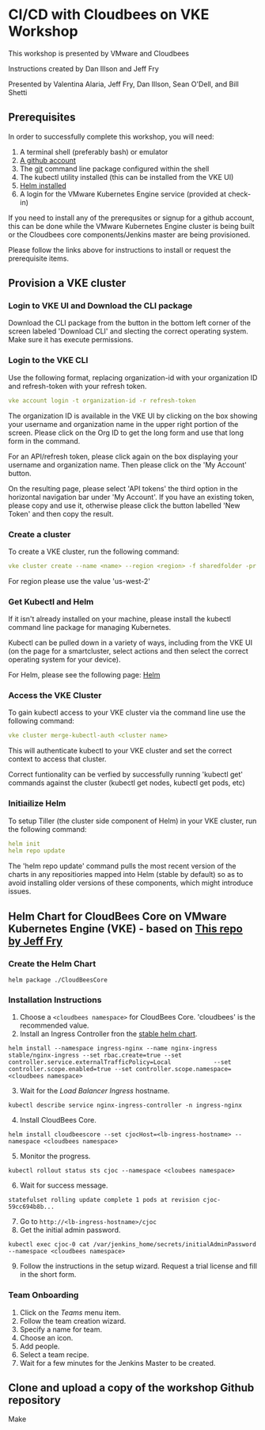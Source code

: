# CI/CD with Cloudbees on VKE Workshop

This workshop is presented by VMware and Cloudbees

Instructions created by Dan Illson and Jeff Fry

Presented by Valentina Alaria, Jeff Fry, Dan Illson, Sean O'Dell, and Bill Shetti

## Prerequisites

In order to successfully complete this workshop, you will need:

1. A terminal shell (preferably bash) or emulator
2. [A github account](https://github.com/)
3. The [git](https://git-scm.com/book/en/v2/Getting-Started-Installing-Git) command line package configured within the shell 
4. The kubectl utility installed (this can be installed from the VKE UI)
5. [Helm installed](https://docs.helm.sh/using_helm/#installing-helm) 
6. A login for the VMware Kubernetes Engine service (provided at check-in)

If you need to install any of the prerequsites or signup for a github account, this can be done while the VMware Kubernetes Engine cluster is being built or the Cloudbees core components/Jenkins master are being provisioned.

Please follow the links above for instructions to install or request the prerequisite items.

## Provision a VKE cluster

### Login to VKE UI and Download the CLI package

Download the CLI package from the button in the bottom left corner of the screen labeled 'Download CLI' and slecting the correct operating system. Make sure it has execute permissions.

### Login to the VKE CLI

Use the following format, replacing organization-id with your organization ID and refresh-token with your refresh token.
```yaml
vke account login -t organization-id -r refresh-token
```

The organization ID is available in the VKE UI by clicking on the box showing your username and organization name in the upper right portion of the screen. Please click on the Org ID to get the long form and use that long form in the command.

For an API/refresh token, please click again on the box displaying your username and organization name. Then please click on the 'My Account' button.

On the resulting page, please select 'API tokens' the third option in the horizontal navigation bar under 'My Account'. If you have an existing token, please copy and use it, otherwise please click the button labelled 'New Token' and then copy the result.

### Create a cluster

To create a VKE cluster, run the following command:
```yaml
vke cluster create --name <name> --region <region> -f sharedfolder -pr sharedproject
```

For region please use the value 'us-west-2'

### Get Kubectl and Helm

If it isn't already installed on your machine, please install the kubectl command line package for managing Kubernetes.

Kubectl can be pulled down in a variety of ways, including from the VKE UI (on the page for a smartcluster, select actions and then select the correct operating system for your device).

For Helm, please see the following page: [Helm](https://github.com/helm/helm)

### Access the VKE Cluster

To gain kubectl access to your VKE cluster via the command line use the following command:
```yaml
vke cluster merge-kubectl-auth <cluster name>
```

This will authenticate kubectl to your VKE cluster and set the correct context to access that cluster.

Correct funtionality can be verfied by successfully running 'kubectl get' commands against the cluster (kubectl get nodes, kubectl get pods, etc)

### Initiailize Helm

To setup Tiller (the cluster side component of Helm) in your VKE cluster, run the following command:
```yaml
helm init
helm repo update
```

The 'helm repo update' command pulls the most recent version of the charts in any repositiories mapped into Helm (stable by default) so as to avoid installing older versions of these components, which might introduce issues.

## Helm Chart for CloudBees Core on VMware Kubernetes Engine (VKE) - based on [This repo by Jeff Fry](https://github.com/cloudbees/core-helm-vke)

### Create the Helm Chart
```
helm package ./CloudBeesCore
```

### Installation Instructions

1. Choose a ```<cloudbees namespace>``` for CloudBees Core. 'cloudbees' is the recommended value.
2. Install an Ingress Controller fron the [stable helm chart](https://github.com/helm/charts/tree/master/stable/nginx-ingress).
```
helm install --namespace ingress-nginx --name nginx-ingress stable/nginx-ingress --set rbac.create=true --set controller.service.externalTrafficPolicy=Local            --set controller.scope.enabled=true --set controller.scope.namespace=<cloudbees namespace>
```
3. Wait for the _Load Balancer Ingress_ hostname.
```
kubectl describe service nginx-ingress-controller -n ingress-nginx
```
4. Install CloudBees Core.
```
helm install cloudbeescore --set cjocHost=<lb-ingress-hostname> --namespace <cloudbees namespace>
```
5. Monitor the progress.
```
kubectl rollout status sts cjoc --namespace <cloubees namespace>
```
6. Wait for success message.
```
statefulset rolling update complete 1 pods at revision cjoc-59cc694b8b...
```
7. Go to ```http://<lb-ingress-hostname>/cjoc```
8. Get the initial admin password.
```
kubectl exec cjoc-0 cat /var/jenkins_home/secrets/initialAdminPassword --namespace <cloudbees namespace>
```
9. Follow the instructions in the setup wizard. Request a trial license and fill in the short form.

### Team Onboarding
1. Click on the _Teams_ menu item.
2. Follow the team creation wizard.
3. Specify a name for team.
4. Choose an icon.
5. Add people.
6. Select a team recipe.
7. Wait for a few minutes for the Jenkins Master to be created.

## Clone and upload a copy of the workshop Github repository

Make 